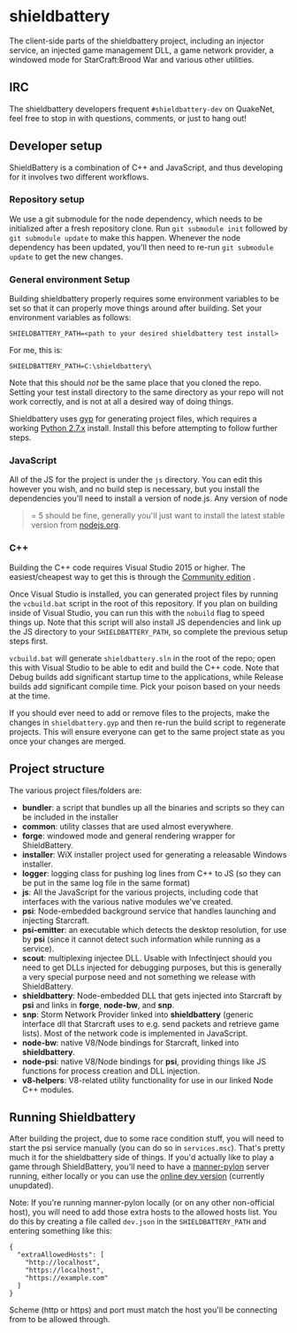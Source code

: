 # shieldbattery
The client-side parts of the shieldbattery project, including an injector
service, an injected game management DLL, a game network provider, a windowed
mode for StarCraft:Brood War and various other utilities.

## IRC
The shieldbattery developers frequent `#shieldbattery-dev` on QuakeNet, feel
free to stop in with questions, comments, or just to hang out!

## Developer setup
ShieldBattery is a combination of C++ and JavaScript, and thus developing for it
involves two different workflows.

### Repository setup
We use a git submodule for the node dependency, which needs to be
initialized after a fresh repository clone. Run `git submodule init` followed by
`git submodule update` to make this happen. Whenever the node dependency has
been updated, you'll then need to re-run `git submodule update` to get the new
changes.

### General environment Setup
Building shieldbattery properly requires some environment variables to be set so
that it can properly move things around after building. Set your environment
variables as follows:

```
SHIELDBATTERY_PATH=<path to your desired shieldbattery test install>
```

For me, this is:

```
SHIELDBATTERY_PATH=C:\shieldbattery\
```

Note that this should *not* be the same place that you cloned the repo. Setting
your test install directory to the same directory as your repo will not work
correctly, and is not at all a desired way of doing things.

Shieldbattery uses [gyp](https://code.google.com/p/gyp/) for generating
project files, which requires a working
[Python 2.7.x](http://www.python.org/download/) install. Install this before
attempting to follow further steps.

### JavaScript
All of the JS for the project is under the `js` directory. You can edit this
however you wish, and no build step is necessary, but you install the
dependencies you'll need to install a version of node.js. Any version of node
>= 5 should be fine, generally you'll just want to install the latest stable
version from [nodejs.org](https://nodejs.org/).

### C++
Building the C++ code requires Visual Studio 2015 or higher. The
easiest/cheapest way to get this is through the
[Community edition](https://www.visualstudio.com/en-us/downloads/download-visual-studio-vs.aspx)
.

Once Visual Studio is installed, you can generated project files by running the
`vcbuild.bat` script in the root of this repository. If you plan on building
inside of Visual Studio, you can run this with the `nobuild` flag to speed
things up. Note that this script will also install JS dependencies and link up
the JS directory to your `SHIELDBATTERY_PATH`, so complete the previous setup
steps first.

`vcbuild.bat` will generate `shieldbattery.sln` in the root of the repo; open
this with Visual Studio to be able to edit and build the C++ code. Note that
Debug builds add significant startup time to the applications, while Release
builds add significant compile time. Pick your poison based on your needs at the
time.

If you should ever need to add or remove files to the projects, make the changes
in `shieldbattery.gyp` and then re-run the build script to regenerate projects.
This will ensure everyone can get to the same project state as you once your
changes are merged.

## Project structure
The various project files/folders are:
- **bundler**: a script that bundles up all the binaries and scripts so they can
be included in the installer
- **common**: utility classes that are used almost everywhere.
- **forge**: windowed mode and general rendering wrapper for ShieldBattery.
- **installer**: WiX installer project used for generating a releasable
Windows installer.
- **logger**: logging class for pushing log lines from C++ to JS (so they can be
put in the same log file in the same format)
- **js**: All the JavaScript for the various projects, including code that
interfaces with the various native modules we've created.
- **psi**: Node-embedded background service that handles launching and injecting
Starcraft.
- **psi-emitter**: an executable which detects the desktop resolution, for use
by **psi** (since it cannot detect such information while running as a service).
- **scout**: multiplexing injectee DLL. Usable with InfectInject should you need
to get DLLs injected for debugging purposes, but this is generally a very
special purpose need and not something we release with ShieldBattery.
- **shieldbattery**: Node-embedded DLL that gets injected into Starcraft by
**psi** and links in **forge**, **node-bw**, and **snp**.
- **snp**: Storm Network Provider linked into **shieldbattery** (generic
interface dll that Starcraft uses to e.g. send packets and retrieve game lists).
Most of the network code is implemented in JavaScript.
- **node-bw**: native V8/Node bindings for Starcraft, linked into
**shieldbattery**.
- **node-psi**: native V8/Node bindings for **psi**, providing things like JS
functions for process creation and DLL injection.
- **v8-helpers**: V8-related utility functionality for use in our linked Node
C++ modules.

## Running Shieldbattery
After building the project, due to some race condition stuff, you will need to
start the psi service manually (you can do so in `services.msc`). That's pretty
much it for the shieldbattery side of things. If you'd actually like to play a
game through ShieldBattery, you'll need to have a
[manner-pylon](https://github.com/tec27/manner-pylon) server running, either
locally or you can use the [online dev version](https://dev.shieldbattery.net/)
(currently unupdated).

Note: If you're running manner-pylon locally (or on any other non-official
host), you will need to add those extra hosts to the allowed hosts list. You do
this by creating a file called `dev.json` in the `SHIELDBATTERY_PATH` and
entering something like this:

```
{
  "extraAllowedHosts": [
    "http://localhost",
    "https://localhost",
    "https://example.com"
  ]
}
```

Scheme (http or https) and port must match the host you'll be connecting from to
be allowed through.
